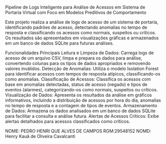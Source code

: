 Pipeline de Logs Inteligente para Análise de Acessos em Sistema de Portaria Virtual com Foco em Modelos Preditivos de Comportamento

Este projeto realiza a análise de logs de acesso de um sistema de portaria, identificando padrões de acesso, detectando anomalias no tempo de resposta e classificando os acessos como normais, suspeitos ou críticos. Os resultados são apresentados em visualizações gráficas e armazenados em um banco de dados SQLite para futuras análises.

Funcionalidades Principais
Leitura e Limpeza de Dados: Carrega logs de acesso de um arquivo CSV, limpa e prepara os dados para análise, convertendo colunas para os tipos de dados apropriados e removendo valores inválidos.
Detecção de Anomalias: Utiliza o modelo Isolation Forest para identificar acessos com tempos de resposta atípicos, classificando-os como anomalias.
Classificação de Acessos: Classifica os acessos com base em anomalias detectadas, status de acesso (negado) e tipos de eventos (alarmes), categorizando-os como normais, suspeitos ou críticos.
Visualização de Dados: Apresenta os resultados da análise em gráficos informativos, incluindo a distribuição de acessos por hora do dia, anomalias no tempo de resposta e a contagem de tipos de eventos.
Armazenamento de Dados: Armazena os dados analisados em um banco de dados SQLite para facilitar a consulta e análise futura.
Alertas de Acessos Críticos: Exibe alertas detalhados para acessos classificados como críticos.

NOME: PEDRO HENRI QUE ALVES DE CAMPOS RGM:29548152
NOMD: Henry Kauã de Oliveira Cavalcanti
